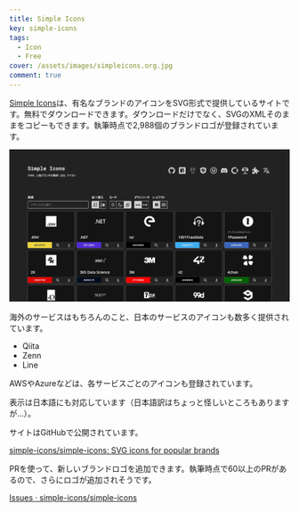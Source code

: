 ```yaml
---
title: Simple Icons
key: simple-icons
tags:
  - Icon
  - Free
cover: /assets/images/simpleicons.org.jpg
comment: true
---
```


[Simple Icons](https://simpleicons.org/)は、有名なブランドのアイコンをSVG形式で提供しているサイトです。無料でダウンロードできます。ダウンロードだけでなく、SVGのXMLそのままをコピーもできます。執筆時点で2,988個のブランドロゴが登録されています。

[![Simple IconsのWebサイト](/assets/images/simpleicons.org.jpg)](https://simpleicons.org/)

<!--more-->

海外のサービスはもちろんのこと、日本のサービスのアイコンも数多く提供されています。

- Qiita
- Zenn
- Line

AWSやAzureなどは、各サービスごとのアイコンも登録されています。

表示は日本語にも対応しています（日本語訳はちょっと怪しいところもありますが…）。

サイトはGitHubで公開されています。

[simple-icons/simple-icons: SVG icons for popular brands](https://github.com/simple-icons/simple-icons)

PRを使って、新しいブランドロゴを追加できます。執筆時点で60以上のPRがあるので、さらにロゴが追加されそうです。

[Issues · simple\-icons/simple\-icons](https://github.com/simple-icons/simple-icons/issues)

